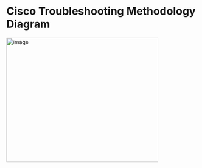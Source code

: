 # Cisco Troubleshooting Methodology Diagram

<img width="399" height="325" alt="image" src="https://github.com/user-attachments/assets/af8bafc3-125e-4a33-95b5-ab5c6cc5713e" />
